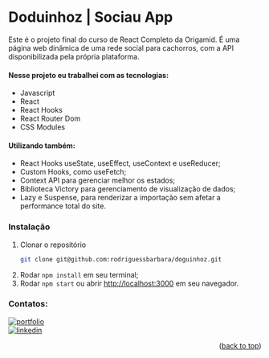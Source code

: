 # Doduinhoz | Sociau App
Este é o projeto final do curso de React Completo da Origamid.
É uma página web dinâmica de uma rede social para cachorros, com a API disponibilizada pela própria plataforma.

#### Nesse projeto eu trabalhei com as tecnologias:
  - Javascript
  - React
  - React Hooks
  - React Router Dom
  - CSS Modules

#### Utilizando também:
  - React Hooks useState, useEffect, useContext e useReducer;
  - Custom Hooks, como useFetch;
  - Context API para gerenciar melhor os estados;
  - Biblioteca Victory para gerenciamento de visualização de dados;
  - Lazy e Suspense, para renderizar a importação sem afetar a performance total do site.

### Instalação
1. Clonar o repositório
   ```sh
   git clone git@github.com:rodriguessbarbara/doguinhoz.git
   ```
2. Rodar `npm install` em seu terminal;
3. Rodar `npm start` ou abrir [http://localhost:3000](http://localhost:3000) em seu navegador.

### Contatos:
[![portfolio](https://img.shields.io/badge/my_portfolio-000?style=for-the-badge&logo=ko-fi&logoColor=white)](https://rodriguessbarbara.github.io/)</br>
[![linkedin](https://img.shields.io/badge/linkedin-0A66C2?style=for-the-badge&logo=linkedin&logoColor=white)](https://www.linkedin.com/in/rodriguessbarbara/)</br>

<p align="right">(<a href="#top">back to top</a>)</p>
